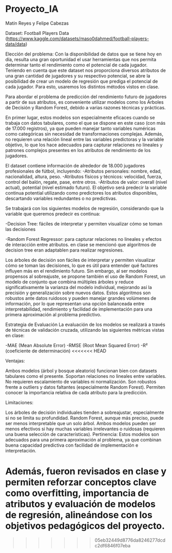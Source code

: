 # Proyecto_IA
Matín Reyes y Felipe Cabezas

Dataset: Football Players Data (https://www.kaggle.com/datasets/maso0dahmed/football-players-data/data)

Elección del problema: Con la disponibilidad de datos que se tiene hoy en día,
resulta una gran oportunidad el usar herramientas que nos permita determinar tanto el rendimiento
como el potencial de cada jugador. Teniendo en cuenta que este dataset nos proporciona diversos 
atributos de una gran cantidad de jugadores y su respectivo potencial, se abre la posibilidad de crear un modelo de regresión 
que prediga el potencial de cada jugador. Para esto, usaremos los distintos métodos vistos en clase.

Para abordar el problema de predicción del rendimiento futuro de jugadores a partir de sus atributos, es conveniente utilizar modelos como los Árboles de Decisión y Random Forest, debido a varias razones técnicas y prácticas.

En primer lugar, estos modelos son especialmente eficaces cuando se trabaja con datos tabulares, como el que se dispone en este caso (con más de 17.000 registros), ya que pueden manejar tanto variables numéricas como categóricas sin necesidad de transformaciones complejas. Además, no requieren una relación lineal entre las variables predictoras y la variable objetivo, lo que los hace adecuados para capturar relaciones no lineales y patrones complejos presentes en los atributos de rendimiento de los jugadores.

El dataset contiene información de alrededor de 18.000 jugadores profesionales de fútbol, incluyendo:
-Atributos personales: nombre, edad, nacionalidad, altura, peso.
-Atributos físicos y técnicos: velocidad, fuerza, control del balón, regate, pase, entre otros.
-Atributos de valor: overall (nivel actual), potential (nivel estimado futuro).
El objetivo será predecir la variable continua potential utilizando como predictores
los atributos disponibles, descartando variables redundantes o no predictivas.

Se trabajará con los siguientes modelos de regresión, considerando que la variable que queremos predecir es continua:

-Decision Tree: fáciles de interpretar y permiten visualizar cómo se toman las decisiones

-Random Forest Regressor: para capturar relaciones no lineales y efectos de interacción entre atributos.
en clase se mencionó que algoritmos de decision tree eran adaptablen para realizar regresiones.

Los árboles de decisión son fáciles de interpretar y permiten visualizar cómo se toman las decisiones, lo que es útil para entender qué factores influyen más en el rendimiento futuro. Sin embargo, al ser modelos propensos al sobreajuste, se propone también el uso de Random Forest, un modelo de conjunto que combina múltiples árboles y reduce significativamente la varianza del modelo individual, mejorando así la precisión y generalización sobre nuevos datos. Estos algoritmos son robustos ante datos ruidosos y pueden manejar grandes volúmenes de información, por lo que representan una opción balanceada entre interpretabilidad, rendimiento y facilidad de implementación para una primera aproximación al problema predictivo.

Estrategia de Evaluación
La evaluación de los modelos se realizará a través de técnicas de validación cruzada, utilizando las siguientes 
métricas vistas en clase:

-MAE (Mean Absolute Error)
-RMSE (Root Mean Squared Error)
-R² (coeficiente de determinación)
<<<<<<< HEAD


Ventajas:

Ambos modelos (árbol y bosque aleatorio) funcionan bien con datasets tabulares como el presente.
Soportan relaciones no lineales entre variables.
No requieren escalamiento de variables ni normalización.
Son robustos frente a outliers y datos faltantes (especialmente Random Forest).
Permiten conocer la importancia relativa de cada atributo para la predicción.

Limitaciones:

Los árboles de decisión individuales tienden a sobreajustar, especialmente si no se limita su profundidad.
Random Forest, aunque más preciso, puede ser menos interpretable que un solo árbol.
Ambos modelos pueden ser menos efectivos si hay muchas variables irrelevantes o ruidosas (requieren una buena selección de características).
Pertinencia:
Estos modelos son adecuados para una primera aproximación al problema, ya que combinan buena capacidad predictiva con facilidad de implementación e interpretación.

Además, fueron revisados en clase y permiten reforzar conceptos clave como overfitting, importancia de atributos y evaluación de modelos de regresión, alineándose con los objetivos pedagógicos del proyecto.
=======
>>>>>>> 05eb32449d8776da8246277dcdc2df6846f07eba
